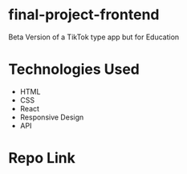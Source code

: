 # final-project-frontend
Beta Version of a TikTok type app but for Education
# Technologies Used
- HTML
- CSS
- React
- Responsive Design
- API

# Repo Link
 